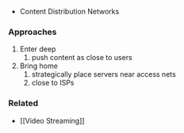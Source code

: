 - Content Distribution Networks

### Approaches
1. Enter deep
	1. push content as close to users
2. Bring home
	1. strategically place servers near access nets
	2. close to ISPs
### Related
- [[Video Streaming]]